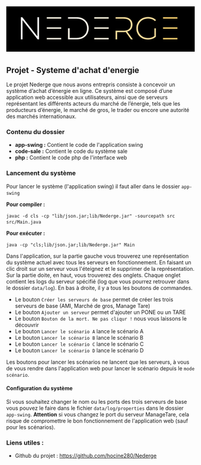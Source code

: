 # <p align="center"><img src="infra/logo.png"/></p>

## Projet - Systeme d'achat d'energie

Le projet Nederge que nous avons entrepris consiste à concevoir un système d’achat d’énergie en ligne. Ce système est composé d’une application web accessible aux utilisateurs, ainsi que de serveurs représentant les différents acteurs du marché de l’énergie, tels que les producteurs d’énergie, le marché de gros, le trader ou encore une autorité des marchés internationaux.

### Contenu du dossier

- **app-swing :** Contient le code de l'application swing
- **code-sale :** Contient le code du système sale
- **php :** Contient le code php de l'interface web


### Lancement du système

Pour lancer le système (l'application swing) il faut aller dans le dossier ``app-swing``

**Pour compiler :**

	javac -d cls -cp "lib/json.jar;lib/Nederge.jar" -sourcepath src src/Main.java

**Pour exécuter :**

	java -cp "cls;lib/json.jar;lib/Nederge.jar" Main

Dans l'application, sur la partie gauche vous trouverez une représentation du système actuel avec tous les serveurs en fonctionnement. En faisant un clic droit sur un serveur vous l'éteignez et le supprimer de la représentation.
Sur la partie doite, en haut, vous trouverez des onglets. Chaque onglet contient les logs du serveur spécifié (log que vous pourrez retrouver dans le dossier ``data/log``). En bas à droite, il y a tous les boutons de commandes. 

- Le bouton ``Créer les serveurs de base`` permet de créer les trois serveurs de base (AMI, Marché de gros, Manage Tare)
- Le bouton ``Ajouter un serveur`` permet d'ajouter un PONE ou un TARE
- Le bouton ``Bouton de la mort. Ne pas cliqur !`` nous vous laissons le découvrir
- Le bouton ``Lancer le scénario A`` lance le scénario A
- Le bouton ``Lancer le scénario B`` lance le scénario B
- Le bouton ``Lancer le scénario C`` lance le scénario C
- Le bouton ``Lancer le scénario D`` lance le scénario D

Les boutons pour lancer les scénarios ne lancent que les serveurs, à vous de vous rendre dans l'application web pour lancer le scénario depuis le ``mode scénario``.

#### Configuration du système

Si vous souhaitez changer le nom ou les ports des trois serveurs de base vous pouvez le faire dans le fichier ``data/log/properties`` dans le dossier ``app-swing``. **Attention** si vous changez le port du serveur ManageTare, cela risque de compromettre le bon fonctionnement de l'application web (sauf pour les scénarios).


### Liens utiles : 
- Github du projet : https://github.com/hocine280/Nederge